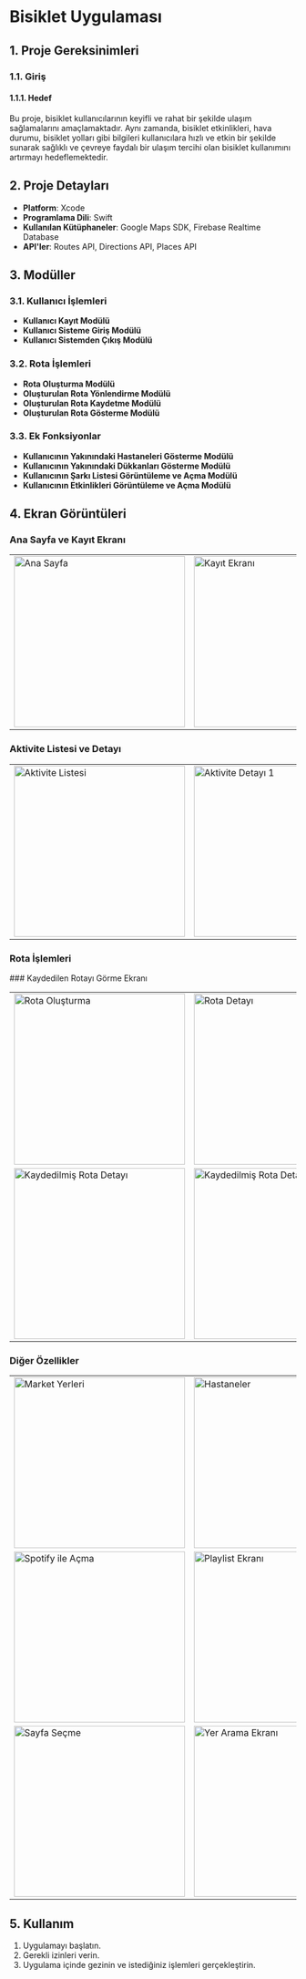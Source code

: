 # Bisiklet Uygulaması

## 1. Proje Gereksinimleri

### 1.1. Giriş

#### 1.1.1. Hedef

Bu proje, bisiklet kullanıcılarının keyifli ve rahat bir şekilde ulaşım sağlamalarını amaçlamaktadır. Aynı zamanda, bisiklet etkinlikleri, hava durumu, bisiklet yolları gibi bilgileri kullanıcılara hızlı ve etkin bir şekilde sunarak sağlıklı ve çevreye faydalı bir ulaşım tercihi olan bisiklet kullanımını artırmayı hedeflemektedir.

## 2. Proje Detayları

- **Platform**: Xcode
- **Programlama Dili**: Swift
- **Kullanılan Kütüphaneler**: Google Maps SDK, Firebase Realtime Database
- **API'ler**: Routes API, Directions API, Places API

## 3. Modüller

### 3.1. Kullanıcı İşlemleri

- **Kullanıcı Kayıt Modülü**
- **Kullanıcı Sisteme Giriş Modülü**
- **Kullanıcı Sistemden Çıkış Modülü**

### 3.2. Rota İşlemleri

- **Rota Oluşturma Modülü**
- **Oluşturulan Rota Yönlendirme Modülü**
- **Oluşturulan Rota Kaydetme Modülü**
- **Oluşturulan Rota Gösterme Modülü**

### 3.3. Ek Fonksiyonlar

- **Kullanıcının Yakınındaki Hastaneleri Gösterme Modülü**
- **Kullanıcının Yakınındaki Dükkanları Gösterme Modülü**
- **Kullanıcının Şarkı Listesi Görüntüleme ve Açma Modülü**
- **Kullanıcının Etkinlikleri Görüntüleme ve Açma Modülü**

## 4. Ekran Görüntüleri

### Ana Sayfa ve Kayıt Ekranı
<table>
  <tr>
    <td><img src="ScreenShots/MainScreen.jpg" alt="Ana Sayfa" width="300"/></td>
    <td><img src="ScreenShots/Register.jpg" alt="Kayıt Ekranı" width="300"/></td>
  </tr>
</table>

### Aktivite Listesi ve Detayı
<table>
  <tr>
    <td><img src="ScreenShots/ActivityListScreen.jpg" alt="Aktivite Listesi" width="300"/></td>
    <td><img src="ScreenShots/ActivityDetailScreen1.jpg" alt="Aktivite Detayı 1" width="300"/></td>
     <td><img src="ScreenShots/ActivityDetailScreen2.jpg" alt="Aktivite Detayı 2" width="300"/></td>
    <td><img src="ScreenShots/ActivityDetailScreen3.jpg" alt="Aktivite Detayı 3" width="300"/></td>
  </tr>
</table>

### Rota İşlemleri
<table>
  <tr>
    <td><img src="ScreenShots/CreateRoutesScreen.jpg" alt="Rota Oluşturma" width="300"/></td>
    <td><img src="ScreenShots/RouteDetailScreen.jpg" alt="Rota Detayı" width="300"/></td>
    <td><img src="ScreenShots/StartRouteScreen.jpg" alt="Rota Başlatma Ekranı" width="300"/></td>
     <td><img src="ScreenShots/RouteDetailScreenAfter.jpg" alt="Rota Detayı Tekrar" width="300"/></td>
     <td><img src="ScreenShots/RouteSaveScreen.jpg" alt="Rota Kaydetme Ekranı" width="300"/></td>
  </tr>
  ### Kaydedilen Rotayı Görme Ekranı
  <tr>
    <td><img src="ScreenShots/SavedRouteDetailScreen.jpg" alt="Kaydedilmiş Rota Detayı" width="300"/></td>
     <td><img src="ScreenShots/SavedRouteDetailScreen2.jpg" alt="Kaydedilmiş Rota Detayı Tekrar" width="300"/></td>
  </tr>
</table>

### Diğer Özellikler
<table>
  <tr>
    <td><img src="ScreenShots/NeareMarketPlaces.jpg" alt="Market Yerleri" width="300"/></td>
    <td><img src="ScreenShots/NearestHospitalPlaces.jpg" alt="Hastaneler" width="300"/></td>
  </tr>
  <tr>
    <td><img src="ScreenShots/OpenSpotifyWithWeb.jpg" alt="Spotify ile Açma" width="300"/></td>
    <td><img src="ScreenShots/PlaylistScreen.jpg" alt="Playlist Ekranı" width="300"/></td>
  </tr>
  <tr>
    <td><img src="ScreenShots/ChoosingPage.jpg" alt="Sayfa Seçme" width="300"/></td>
    <td><img src="ScreenShots/SearchPlacesScreen.jpg" alt="Yer Arama Ekranı" width="300"/></td>
  </tr>
</table>

## 5. Kullanım

1. Uygulamayı başlatın.
2. Gerekli izinleri verin.
3. Uygulama içinde gezinin ve istediğiniz işlemleri gerçekleştirin.


